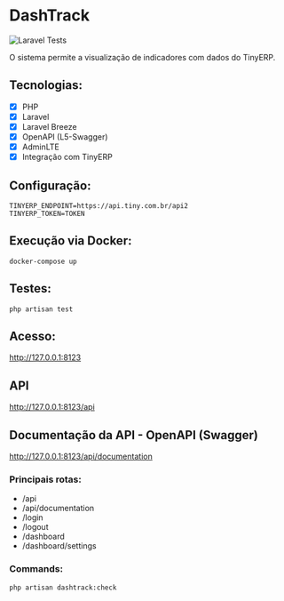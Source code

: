 # DashTrack

![Laravel Tests](https://github.com/devbrunocorrea/dashtrack/actions/workflows/laravel-tests.yml/badge.svg)

O sistema permite a visualização de indicadores com dados do TinyERP.

## Tecnologias:
- [x] PHP
- [x] Laravel
- [x] Laravel Breeze
- [x] OpenAPI (L5-Swagger)
- [x] AdminLTE
- [x] Integração com TinyERP 

## Configuração:
```
TINYERP_ENDPOINT=https://api.tiny.com.br/api2
TINYERP_TOKEN=TOKEN
```

## Execução via Docker:
```
docker-compose up
```

## Testes:
```
php artisan test
```

## Acesso:
http://127.0.0.1:8123

## API
http://127.0.0.1:8123/api

## Documentação da API - OpenAPI (Swagger)
http://127.0.0.1:8123/api/documentation

### Principais rotas:
- /api
- /api/documentation
- /login
- /logout
- /dashboard
- /dashboard/settings

### Commands:
```bash
php artisan dashtrack:check
```
